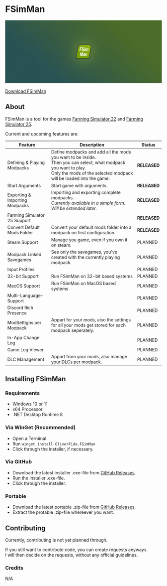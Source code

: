 # FSimMan

![Hero Image](RepoAssets/HeroImage.png)

[Download FSimMan][releases-link]

## About

FSimMan is a tool for the games [Farming Simulator 22][fs22-link] and [Farming Simulator 25][fs25-link].

Current and upcoming features are:

|Feature|Description|Status|
|---|---|---|
|Defining & Playing Modpacks|Define modpacks and add all the mods you want to be inside.<br/>Then you can select, what modpack you want to play.<br/>Only the mods of the selected modpack will be loaded into the game.|**RELEASED**|
|Start Arguments|Start game with arguments.|**RELEASED**|
|Exporting & Importing Modpacks|Importing and exporting complete modpacks.<br/>*Currently available in a simple form. Will be extended later.*|**RELEASED**|
|Farming Simulator 25 Support||**RELEASED**|
|Convert Default Mods Folder|Convert your default mods folder into a modpack on first configuration.|**RELEASED**|
|Steam Support|Manage you game, even if you own it on steam.|PLANNED|
|Modpack Linked Savegames|See only the savegames, you've created with the currently playing modpack.|PLANNED|
|Input Profiles||PLANNED|
|32-bit Support|Run FSimMan on 32-bit based systems|PLANNED|
|MacOS Support|Run FSimMan on MacOS based systems|PLANNED|
|Multi-Language-Support||PLANNED|
|Discord Rich Presence||PLANNED|
|ModSettigns per Modpack|Appart for your mods, also the settings for all your mods get stored for each modpack seperately.|PLANNED|
|In-App Change Log||PLANNED|
|Game Log Viewer||PLANNED|
|DLC Management|Appart from your mods, also manage your DLCs per modpack.|PLANNED|

## Installing FSimMan

### Requirements
- Windows 10 or 11
- x64 Processor
- .NET Desktop Runtime 8

### Via WinGet (Recommended)

- Open a Terminal.
- Run ```winget install OliverFida.FSimMan```
- Click through the installer, if necessary.

### Via GitHub

- Download the latest installer .exe-file from [GitHub Releases][releases-link].
- Run the installer .exe-file.
- Click through the installer.

### Portable

- Download the latest portable .zip-file from [GitHub Releases][releases-link].
- Extract the protable .zip-file whereever you want.

## Contributing

Currently, contributing is not yet planned through.

If you still want to contribute code, you can create requests anyways.<br/>
I will then decide on the requests, without any official guidelines.

### Credits

N/A

[releases-link]: https://github.com/OliverFida/FSimMan/releases
[fs22-link]: https://www.farming-simulator.com/about.php?platform=pc&game=fs22
[fs25-link]: https://www.farming-simulator.com/about.php?platform=pc&game=fs25
